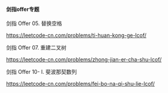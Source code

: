 
#### 剑指offer专题


剑指 Offer 05. 替换空格

https://leetcode-cn.com/problems/ti-huan-kong-ge-lcof/


剑指 Offer 07. 重建二叉树

https://leetcode-cn.com/problems/zhong-jian-er-cha-shu-lcof/

剑指 Offer 10- I. 斐波那契数列

https://leetcode-cn.com/problems/fei-bo-na-qi-shu-lie-lcof/